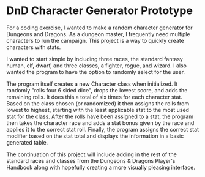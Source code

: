 # DnD Character Generator Prototype

For a coding exercise, I wanted to make a random character generator for Dungeons and Dragons.
As a dungeon master, I frequently need multiple characters to run the campaign.
This project is a way to quickly create characters with stats.

I wanted to start simple by including three races, the standard fantasy human, elf, dwarf,
and three classes, a fighter, rogue, and wizard. I also wanted the program to have the option to randomly select for the user.

The program itself creates a new Character class when initialized. It randomly "rolls four 6 sided dice", drops the lowest score,
and adds the remaining rolls. It does this a total of six times for each character stat.
Based on the class chosen (or randomized) it then assigns the rolls from lowest to highest, starting with the
least applicable stat to the most used stat for the class.
After the rolls have been assigned to a stat, the program then takes the character race and adds a stat bonus given by the race
and applies it to the correct stat roll.
Finally, the program assigns the correct stat modifier based on the stat total and displays the information in a basic generated table.

The continuation of this project will include adding in the rest of the standard races and classes from the Dungeons & Dragons Player's Handbook
along with hopefully creating a more visually pleasing interface.
